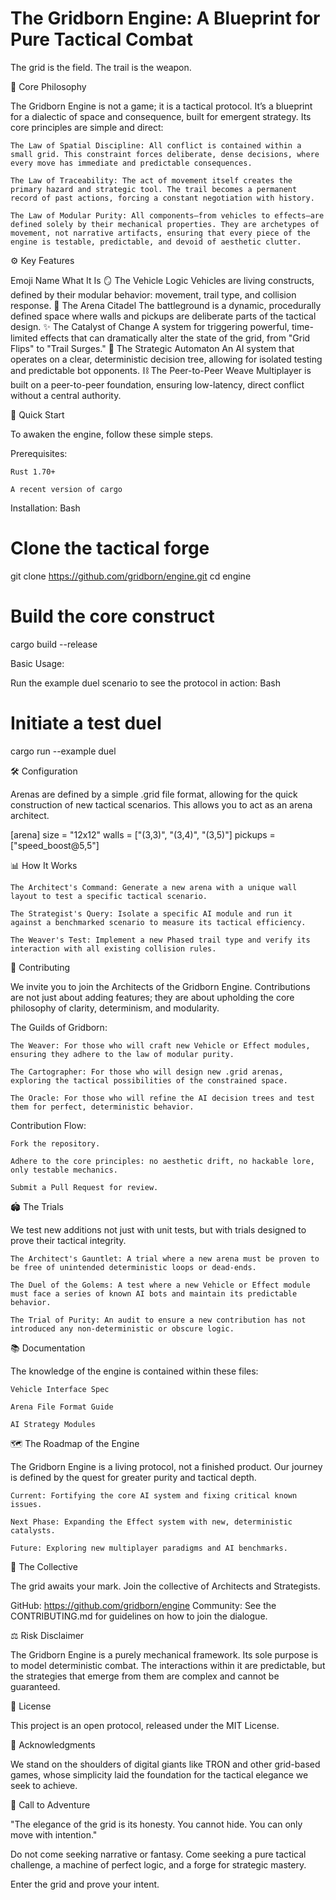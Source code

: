 # The Gridborn Engine: A Blueprint for Pure Tactical Combat

The grid is the field. The trail is the weapon.

🧠 Core Philosophy

The Gridborn Engine is not a game; it is a tactical protocol. It’s a blueprint for a dialectic of space and consequence, built for emergent strategy. Its core principles are simple and direct:

    The Law of Spatial Discipline: All conflict is contained within a small grid. This constraint forces deliberate, dense decisions, where every move has immediate and predictable consequences.

    The Law of Traceability: The act of movement itself creates the primary hazard and strategic tool. The trail becomes a permanent record of past actions, forcing a constant negotiation with history.

    The Law of Modular Purity: All components—from vehicles to effects—are defined solely by their mechanical properties. They are archetypes of movement, not narrative artifacts, ensuring that every piece of the engine is testable, predictable, and devoid of aesthetic clutter.

⚙️ Key Features

Emoji	Name	What It Is
🪞	The Vehicle Logic	Vehicles are living constructs, defined by their modular behavior: movement, trail type, and collision response.
🏰	The Arena Citadel	The battleground is a dynamic, procedurally defined space where walls and pickups are deliberate parts of the tactical design.
✨	The Catalyst of Change	A system for triggering powerful, time-limited effects that can dramatically alter the state of the grid, from "Grid Flips" to "Trail Surges."
🤖	The Strategic Automaton	An AI system that operates on a clear, deterministic decision tree, allowing for isolated testing and predictable bot opponents.
⛓️	The Peer-to-Peer Weave	Multiplayer is built on a peer-to-peer foundation, ensuring low-latency, direct conflict without a central authority.

🚀 Quick Start

To awaken the engine, follow these simple steps.

Prerequisites:

    Rust 1.70+

    A recent version of cargo

Installation:
Bash

# Clone the tactical forge
git clone https://github.com/gridborn/engine.git
cd engine
# Build the core construct
cargo build --release

Basic Usage:

Run the example duel scenario to see the protocol in action:
Bash

# Initiate a test duel
cargo run --example duel

🛠️ Configuration

Arenas are defined by a simple .grid file format, allowing for the quick construction of new tactical scenarios. This allows you to act as an arena architect.

[arena]
size = "12x12"
walls = ["(3,3)", "(3,4)", "(3,5)"]
pickups = ["speed_boost@5,5"]

📊 How It Works

    The Architect's Command: Generate a new arena with a unique wall layout to test a specific tactical scenario.

    The Strategist's Query: Isolate a specific AI module and run it against a benchmarked scenario to measure its tactical efficiency.

    The Weaver's Test: Implement a new Phased trail type and verify its interaction with all existing collision rules.

🧬 Contributing

We invite you to join the Architects of the Gridborn Engine. Contributions are not just about adding features; they are about upholding the core philosophy of clarity, determinism, and modularity.

The Guilds of Gridborn:

    The Weaver: For those who will craft new Vehicle or Effect modules, ensuring they adhere to the law of modular purity.

    The Cartographer: For those who will design new .grid arenas, exploring the tactical possibilities of the constrained space.

    The Oracle: For those who will refine the AI decision trees and test them for perfect, deterministic behavior.

Contribution Flow:

    Fork the repository.

    Adhere to the core principles: no aesthetic drift, no hackable lore, only testable mechanics.

    Submit a Pull Request for review.

🏟️ The Trials

We test new additions not just with unit tests, but with trials designed to prove their tactical integrity.

    The Architect's Gauntlet: A trial where a new arena must be proven to be free of unintended deterministic loops or dead-ends.

    The Duel of the Golems: A test where a new Vehicle or Effect module must face a series of known AI bots and maintain its predictable behavior.

    The Trial of Purity: An audit to ensure a new contribution has not introduced any non-deterministic or obscure logic.

📚 Documentation

The knowledge of the engine is contained within these files:

    Vehicle Interface Spec

    Arena File Format Guide

    AI Strategy Modules

🗺️ The Roadmap of the Engine

The Gridborn Engine is a living protocol, not a finished product. Our journey is defined by the quest for greater purity and tactical depth.

    Current: Fortifying the core AI system and fixing critical known issues.

    Next Phase: Expanding the Effect system with new, deterministic catalysts.

    Future: Exploring new multiplayer paradigms and AI benchmarks.

🤝 The Collective

The grid awaits your mark. Join the collective of Architects and Strategists.

GitHub: https://github.com/gridborn/engine
Community: See the CONTRIBUTING.md for guidelines on how to join the dialogue.

⚖️ Risk Disclaimer

The Gridborn Engine is a purely mechanical framework. Its sole purpose is to model deterministic combat. The interactions within it are predictable, but the strategies that emerge from them are complex and cannot be guaranteed.

📄 License

This project is an open protocol, released under the MIT License.

🙏 Acknowledgments

We stand on the shoulders of digital giants like TRON and other grid-based games, whose simplicity laid the foundation for the tactical elegance we seek to achieve.

🧭 Call to Adventure

"The elegance of the grid is its honesty. You cannot hide. You can only move with intention."

Do not come seeking narrative or fantasy. Come seeking a pure tactical challenge, a machine of perfect logic, and a forge for strategic mastery.

Enter the grid and prove your intent.
